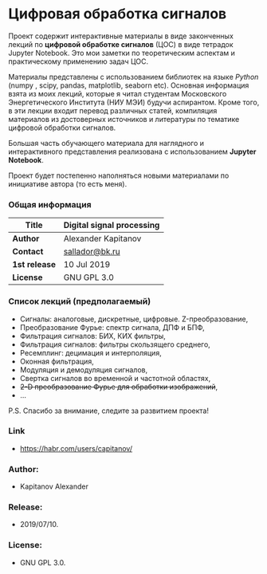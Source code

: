 # Цифровая обработка сигналов

Проект содержит интерактивные материалы в виде законченных лекций по **цифровой обработке сигналов** (ЦОС) в виде тетрадок Jupyter Notebook. Это мои заметки по теоретическим аспектам и практическому применению задач ЦОС.  

Материалы представлены с использованием библиотек на языке *Python* (numpy , scipy, pandas, matplotlib, seaborn etc). Основная информация взята из моих лекций, которые я читал студентам Московского Энергетического Института (НИУ МЭИ) будучи аспирантом. Кроме того, в эти лекции входит перевод различных статей, компиляция материалов из достоверных источников и литературы по тематике цифровой обработки сигналов.  

Большая часть обучающего материала для наглядного и интерактивного представления реализована с использованием **Jupyter Notebook**.  

Проект будет постепенно наполняться новыми материалами по инициативе автора (то есть меня).  

### Общая информация 

| **Title**         | Digital signal processing |
| -- | -- |
| **Author**        | Alexander Kapitanov       |
| **Contact**       | sallador@bk.ru            |
| **1st release**   | 10 Jul 2019               |
| **License**       | GNU GPL 3.0               |

### Список лекций (предполагаемый)
- Сигналы: аналоговые, дискретные, цифровые. Z-преобразование,
- Преобразование Фурье: спектр сигнала, ДПФ и БПФ,
- Фильтрация сигналов: БИХ, КИХ фильтры,
- Фильтрация сигналов: фильтры скользящего среднего, 
- Ресемплинг: децимация и интерполяция,
- Оконная фильтрация,
- Модуляция и демодуляция сигналов,
- Свертка сигналов во временной и частотной областях,
- ~~2-D преобразование Фурье для обработки изображений~~,
- ...

P.S. Спасибо за внимание, следите за развитием проекта!

### Link 
  * https://habr.com/users/capitanov/  
  
### Author: 
  * Kapitanov Alexander  
  
### Release: 
  * 2019/07/10.  

### License: 
  * GNU GPL 3.0.  
